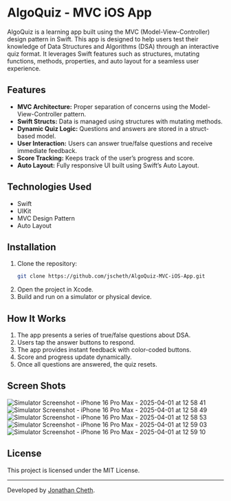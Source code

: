 # AlgoQuiz - MVC iOS App

AlgoQuiz is a learning app built using the MVC (Model-View-Controller) design pattern in Swift. This app is designed to help users test their knowledge of Data Structures and Algorithms (DSA) through an interactive quiz format. It leverages Swift features such as structures, mutating functions, methods, properties, and auto layout for a seamless user experience.

## Features
- **MVC Architecture:** Proper separation of concerns using the Model-View-Controller pattern.
- **Swift Structs:** Data is managed using structures with mutating methods.
- **Dynamic Quiz Logic:** Questions and answers are stored in a struct-based model.
- **User Interaction:** Users can answer true/false questions and receive immediate feedback.
- **Score Tracking:** Keeps track of the user’s progress and score.
- **Auto Layout:** Fully responsive UI built using Swift’s Auto Layout.

## Technologies Used
- Swift
- UIKit
- MVC Design Pattern
- Auto Layout

## Installation
1. Clone the repository:
   ```sh
   git clone https://github.com/jscheth/AlgoQuiz-MVC-iOS-App.git
   ```
2. Open the project in Xcode.
3. Build and run on a simulator or physical device.

## How It Works
1. The app presents a series of true/false questions about DSA.
2. Users tap the answer buttons to respond.
3. The app provides instant feedback with color-coded buttons.
4. Score and progress update dynamically.
5. Once all questions are answered, the quiz resets.

## Screen Shots
![Simulator Screenshot - iPhone 16 Pro Max - 2025-04-01 at 12 58 41](https://github.com/user-attachments/assets/b08d0842-5c61-496a-b830-b0ed3087e123)
![Simulator Screenshot - iPhone 16 Pro Max - 2025-04-01 at 12 58 49](https://github.com/user-attachments/assets/701486ea-9022-49c6-852d-8fb4b43d99d8)
![Simulator Screenshot - iPhone 16 Pro Max - 2025-04-01 at 12 58 53](https://github.com/user-attachments/assets/2fdb2788-82f2-4ce3-9618-c69494bb0e98)
![Simulator Screenshot - iPhone 16 Pro Max - 2025-04-01 at 12 59 03](https://github.com/user-attachments/assets/0481c358-6198-4e38-9179-577b2ec78890)
![Simulator Screenshot - iPhone 16 Pro Max - 2025-04-01 at 12 59 10](https://github.com/user-attachments/assets/19dae363-dffa-4b67-8771-22efc4e8807e)


## License
This project is licensed under the MIT License.

---
Developed by [Jonathan Cheth](https://github.com/jscheth).

